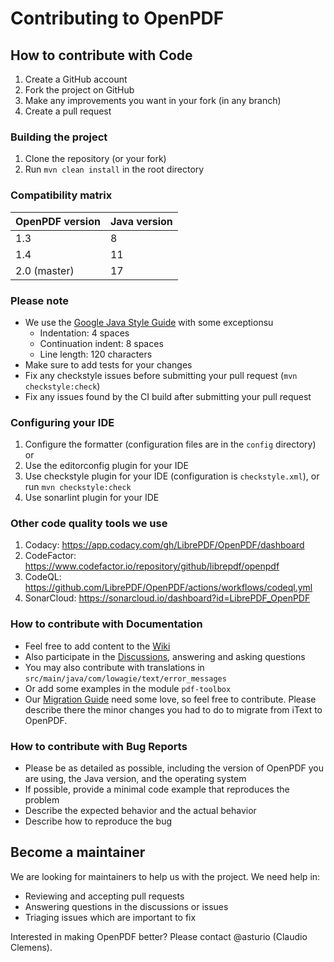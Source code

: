 # Contributing to OpenPDF

## How to contribute with Code

1. Create a GitHub account
2. Fork the project on GitHub
3. Make any improvements you want in your fork (in any branch)
4. Create a pull request

### Building the project

1. Clone the repository (or your fork)
2. Run `mvn clean install` in the root directory

### Compatibility matrix

| OpenPDF version | Java version |
|-----------------|--------------|
| 1.3             | 8            |
| 1.4             | 11           |
| 2.0 (master)    | 17           |

### Please note

- We use the [Google Java Style Guide](https://google.github.io/styleguide/javaguide.html) with
  some exceptionsu
  - Indentation: 4 spaces
  - Continuation indent: 8 spaces
  - Line length: 120 characters
- Make sure to add tests for your changes
- Fix any checkstyle issues before submitting your pull request (`mvn checkstyle:check`)
- Fix any issues found by the CI build after submitting your pull request

### Configuring your IDE

1. Configure the formatter (configuration files are in the `config` directory) or
2. Use the editorconfig plugin for your IDE
3. Use checkstyle plugin for your IDE (configuration is `checkstyle.xml`), or run `mvn checkstyle:check`
4. Use sonarlint plugin for your IDE

### Other code quality tools we use

1. Codacy: https://app.codacy.com/gh/LibrePDF/OpenPDF/dashboard
2. CodeFactor: https://www.codefactor.io/repository/github/librepdf/openpdf
3. CodeQL: https://github.com/LibrePDF/OpenPDF/actions/workflows/codeql.yml
4. SonarCloud: https://sonarcloud.io/dashboard?id=LibrePDF_OpenPDF

### How to contribute with Documentation

- Feel free to add content to the [Wiki](https://github.com/LibrePDF/OpenPDF/wiki)
- Also participate in the [Discussions](https://github.com/LibrePDF/OpenPDF/discussions), answering and asking questions
- You may also contribute with translations in `src/main/java/com/lowagie/text/error_messages`
- Or add some examples in the module `pdf-toolbox`
- Our [Migration Guide](https://github.com/LibrePDF/OpenPDF/wiki/Migrating-from-iText-2-and-4) need some love, so
  feel free to contribute. Please describe there the minor changes you had to do to migrate from iText to OpenPDF.

### How to contribute with Bug Reports

- Please be as detailed as possible, including the version of OpenPDF you are using, the Java version, and the operating
  system
- If possible, provide a minimal code example that reproduces the problem
- Describe the expected behavior and the actual behavior
- Describe how to reproduce the bug

## Become a maintainer

We are looking for maintainers to help us with the project. We need help in:

- Reviewing and accepting pull requests
- Answering questions in the discussions or issues
- Triaging issues which are important to fix

Interested in making OpenPDF better? Please contact @asturio (Claudio Clemens).
